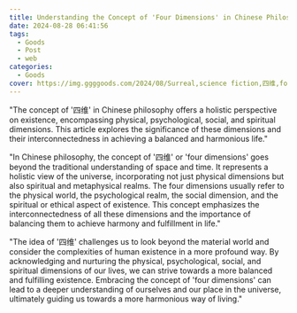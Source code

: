 ```yaml
---
title: Understanding the Concept of 'Four Dimensions' in Chinese Philosophy
date: 2024-08-28 06:41:56
tags:
  - Goods
  - Post
  - web
categories:
  - Goods
cover: https://img.ggggoods.com/2024/08/Surreal,science fiction,四维,four dimensional,technology,tech,diagrams,renderings,colors_20240830_00001_.png
---
```


"The concept of '四维' in Chinese philosophy offers a holistic perspective on existence, encompassing physical, psychological, social, and spiritual dimensions. This article explores the significance of these dimensions and their interconnectedness in achieving a balanced and harmonious life."

"In Chinese philosophy, the concept of '四维' or 'four dimensions' goes beyond the traditional understanding of space and time. It represents a holistic view of the universe, incorporating not just physical dimensions but also spiritual and metaphysical realms. The four dimensions usually refer to the physical world, the psychological realm, the social dimension, and the spiritual or ethical aspect of existence. This concept emphasizes the interconnectedness of all these dimensions and the importance of balancing them to achieve harmony and fulfillment in life."

"The idea of '四维' challenges us to look beyond the material world and consider the complexities of human existence in a more profound way. By acknowledging and nurturing the physical, psychological, social, and spiritual dimensions of our lives, we can strive towards a more balanced and fulfilling existence. Embracing the concept of 'four dimensions' can lead to a deeper understanding of ourselves and our place in the universe, ultimately guiding us towards a more harmonious way of living."

